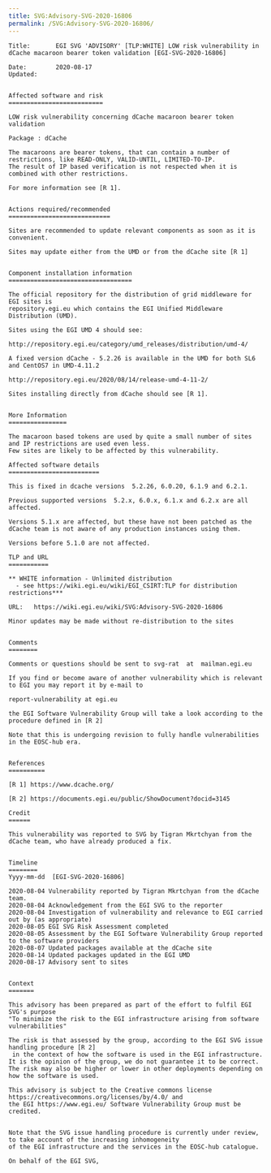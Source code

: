 ```yaml
---
title: SVG:Advisory-SVG-2020-16806
permalink: /SVG:Advisory-SVG-2020-16806/
---
```


    Title:       EGI SVG 'ADVISORY' [TLP:WHITE] LOW risk vulnerability in dCache macaroon bearer token validation [EGI-SVG-2020-16806]

    Date:        2020-08-17
    Updated:


    Affected software and risk
    ==========================

    LOW risk vulnerability concerning dCache macaroon bearer token validation

    Package : dCache

    The macaroons are bearer tokens, that can contain a number of restrictions, like READ-ONLY, VALID-UNTIL, LIMITED-TO-IP.
    The result of IP based verification is not respected when it is combined with other restrictions.

    For more information see [R 1].


    Actions required/recommended
    ============================

    Sites are recommended to update relevant components as soon as it is convenient.

    Sites may update either from the UMD or from the dCache site [R 1]


    Component installation information
    ==================================

    The official repository for the distribution of grid middleware for EGI sites is
    repository.egi.eu which contains the EGI Unified Middleware Distribution (UMD).

    Sites using the EGI UMD 4 should see:

    http://repository.egi.eu/category/umd_releases/distribution/umd-4/

    A fixed version dCache - 5.2.26 is available in the UMD for both SL6 and CentOS7 in UMD-4.11.2

    http://repository.egi.eu/2020/08/14/release-umd-4-11-2/

    Sites installing directly from dCache should see [R 1].


    More Information
    ================

    The macaroon based tokens are used by quite a small number of sites and IP restrictions are used even less.
    Few sites are likely to be affected by this vulnerability.

    Affected software details
    =========================

    This is fixed in dcache versions  5.2.26, 6.0.20, 6.1.9 and 6.2.1.

    Previous supported versions  5.2.x, 6.0.x, 6.1.x and 6.2.x are all affected.

    Versions 5.1.x are affected, but these have not been patched as the dCache team is not aware of any production instances using them.

    Versions before 5.1.0 are not affected.

    TLP and URL
    ===========

    ** WHITE information - Unlimited distribution
      - see https://wiki.egi.eu/wiki/EGI_CSIRT:TLP for distribution restrictions***

    URL:   https://wiki.egi.eu/wiki/SVG:Advisory-SVG-2020-16806

    Minor updates may be made without re-distribution to the sites


    Comments
    ========

    Comments or questions should be sent to svg-rat  at  mailman.egi.eu

    If you find or become aware of another vulnerability which is relevant to EGI you may report it by e-mail to

    report-vulnerability at egi.eu

    the EGI Software Vulnerability Group will take a look according to the procedure defined in [R 2]

    Note that this is undergoing revision to fully handle vulnerabilities in the EOSC-hub era.


    References
    ==========

    [R 1] https://www.dcache.org/

    [R 2] https://documents.egi.eu/public/ShowDocument?docid=3145

    Credit
    ======

    This vulnerability was reported to SVG by Tigran Mkrtchyan from the dCache team, who have already produced a fix.


    Timeline
    ========
    Yyyy-mm-dd  [EGI-SVG-2020-16806]

    2020-08-04 Vulnerability reported by Tigran Mkrtchyan from the dCache team.
    2020-08-04 Acknowledgement from the EGI SVG to the reporter
    2020-08-04 Investigation of vulnerability and relevance to EGI carried out by (as appropriate)
    2020-08-05 EGI SVG Risk Assessment completed
    2020-08-05 Assessment by the EGI Software Vulnerability Group reported to the software providers
    2020-08-07 Updated packages available at the dCache site
    2020-08-14 Updated packages updated in the EGI UMD
    2020-08-17 Advisory sent to sites


    Context
    =======

    This advisory has been prepared as part of the effort to fulfil EGI SVG's purpose
    "To minimize the risk to the EGI infrastructure arising from software vulnerabilities"

    The risk is that assessed by the group, according to the EGI SVG issue handling procedure [R 2]
     in the context of how the software is used in the EGI infrastructure. It is the opinion of the group, we do not guarantee it to be correct.
    The risk may also be higher or lower in other deployments depending on how the software is used.

    This advisory is subject to the Creative commons license https://creativecommons.org/licenses/by/4.0/ and
    the EGI https://www.egi.eu/ Software Vulnerability Group must be credited.


    Note that the SVG issue handling procedure is currently under review, to take account of the increasing inhomogeneity
    of the EGI infrastructure and the services in the EOSC-hub catalogue.

    On behalf of the EGI SVG,